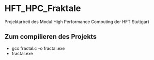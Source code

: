 # HFT_HPC_Fraktale
Projektarbeit des Modul High Performance Computing der HFT Stuttgart

## Zum compilieren des Projekts
- gcc fractal.c -o fractal.exe
- fractal.exe